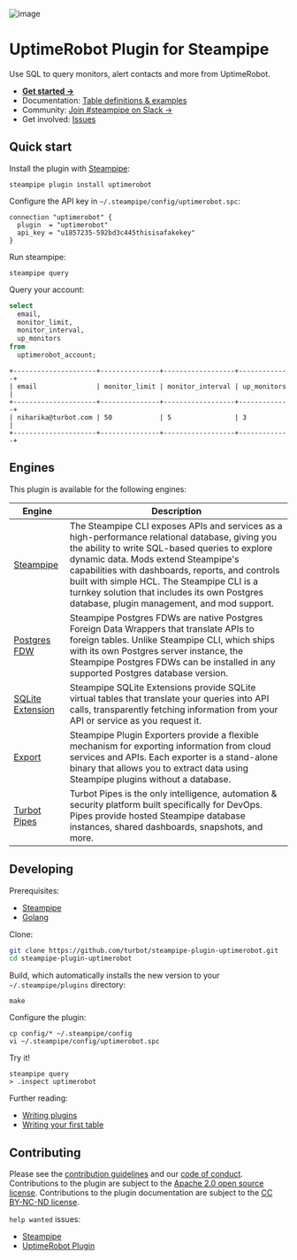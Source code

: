 ![image](https://hub.steampipe.io/images/plugins/turbot/uptimerobot-social-graphic.png)

# UptimeRobot Plugin for Steampipe

Use SQL to query monitors, alert contacts and more from UptimeRobot.

- **[Get started →](https://hub.steampipe.io/plugins/turbot/uptimerobot)**
- Documentation: [Table definitions & examples](https://hub.steampipe.io/plugins/turbot/uptimerobot/tables)
- Community: [Join #steampipe on Slack →](https://turbot.com/community/join)
- Get involved: [Issues](https://github.com/turbot/steampipe-plugin-uptimerobot/issues)

## Quick start

Install the plugin with [Steampipe](https://steampipe.io):

```shell
steampipe plugin install uptimerobot
```

Configure the API key in `~/.steampipe/config/uptimerobot.spc`:

```hcl
connection "uptimerobot" {
  plugin  = "uptimerobot"
  api_key = "u1857235-592bd3c445thisisafakekey"
}
```

Run steampipe:

```shell
steampipe query
```

Query your account:

```sql
select
  email,
  monitor_limit,
  monitor_interval,
  up_monitors
from
  uptimerobot_account;
```

```
+---------------------+---------------+------------------+-------------+
| email               | monitor_limit | monitor_interval | up_monitors |
+---------------------+---------------+------------------+-------------+
| niharika@turbot.com | 50            | 5                | 3           |
+---------------------+---------------+------------------+-------------+
```

## Engines

This plugin is available for the following engines:

| Engine        | Description
|---------------|------------------------------------------
| [Steampipe](https://steampipe.io/docs) | The Steampipe CLI exposes APIs and services as a high-performance relational database, giving you the ability to write SQL-based queries to explore dynamic data. Mods extend Steampipe's capabilities with dashboards, reports, and controls built with simple HCL. The Steampipe CLI is a turnkey solution that includes its own Postgres database, plugin management, and mod support.
| [Postgres FDW](https://steampipe.io/docs/steampipe_postgres/index) | Steampipe Postgres FDWs are native Postgres Foreign Data Wrappers that translate APIs to foreign tables. Unlike Steampipe CLI, which ships with its own Postgres server instance, the Steampipe Postgres FDWs can be installed in any supported Postgres database version.
| [SQLite Extension](https://steampipe.io/docs//steampipe_sqlite/index) | Steampipe SQLite Extensions provide SQLite virtual tables that translate your queries into API calls, transparently fetching information from your API or service as you request it.
| [Export](https://steampipe.io/docs/steampipe_export/index) | Steampipe Plugin Exporters provide a flexible mechanism for exporting information from cloud services and APIs. Each exporter is a stand-alone binary that allows you to extract data using Steampipe plugins without a database.
| [Turbot Pipes](https://turbot.com/pipes/docs) | Turbot Pipes is the only intelligence, automation & security platform built specifically for DevOps. Pipes provide hosted Steampipe database instances, shared dashboards, snapshots, and more.

## Developing

Prerequisites:

- [Steampipe](https://steampipe.io/downloads)
- [Golang](https://golang.org/doc/install)

Clone:

```sh
git clone https://github.com/turbot/steampipe-plugin-uptimerobot.git
cd steampipe-plugin-uptimerobot
```

Build, which automatically installs the new version to your `~/.steampipe/plugins` directory:

```
make
```

Configure the plugin:

```
cp config/* ~/.steampipe/config
vi ~/.steampipe/config/uptimerobot.spc
```

Try it!

```
steampipe query
> .inspect uptimerobot
```

Further reading:

- [Writing plugins](https://steampipe.io/docs/develop/writing-plugins)
- [Writing your first table](https://steampipe.io/docs/develop/writing-your-first-table)

## Contributing

Please see the [contribution guidelines](https://github.com/turbot/steampipe/blob/main/CONTRIBUTING.md) and our [code of conduct](https://github.com/turbot/steampipe/blob/main/CODE_OF_CONDUCT.md). Contributions to the plugin are subject to the [Apache 2.0 open source license](https://github.com/turbot/steampipe-plugin-uptimerobot/blob/main/LICENSE). Contributions to the plugin documentation are subject to the [CC BY-NC-ND license](https://github.com/turbot/steampipe-plugin-uptimerobot/blob/main/docs/LICENSE).

`help wanted` issues:

- [Steampipe](https://github.com/turbot/steampipe/labels/help%20wanted)
- [UptimeRobot Plugin](https://github.com/turbot/steampipe-plugin-uptimerobot/labels/help%20wanted)
